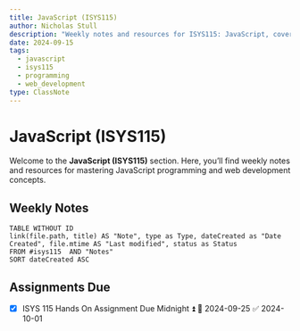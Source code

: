 ```yaml
---
title: JavaScript (ISYS115)
author: Nicholas Stull
description: "Weekly notes and resources for ISYS115: JavaScript, covering programming fundamentals and web development."
date: 2024-09-15
tags:
  - javascript
  - isys115
  - programming
  - web_development
type: ClassNote
---
```

# JavaScript (ISYS115)

Welcome to the **JavaScript (ISYS115)** section. Here, you’ll find weekly notes and resources for mastering JavaScript programming and web development concepts.
## Weekly Notes
```dataview  
TABLE WITHOUT ID  
link(file.path, title) AS "Note", type as Type, dateCreated as "Date Created", file.mtime AS "Last modified", status as Status
FROM #isys115  AND "Notes"
SORT dateCreated ASC
```

## Assignments Due
- [x] ISYS 115 Hands On Assignment Due Midnight ⏫ 📅 2024-09-25 ✅ 2024-10-01